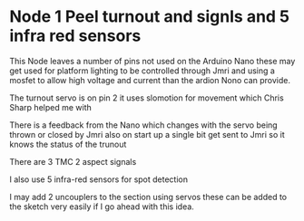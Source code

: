 # Node 1 Peel turnout and signls and 5 infra red sensors

This Node leaves a number of pins not used on the Arduino Nano these may get used for platform lighting to be controlled through Jmri
and using a mosfet to allow high voltage and current than the ardion Nono can provide.

The turnout servo is on pin 2 it uses slomotion for movement which Chris Sharp helped me with

There is a feedback from the Nano which changes with the servo being thrown or closed by Jmri also on start up a single bit get sent to Jmri so it 
knows the status of the trunout 

There are 3 TMC 2 aspect signals 

I also use 5 infra-red sensors for spot detection

I may add 2 uncouplers to the section using servos these can be added to the sketch very easily if I go ahead with this idea.
